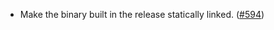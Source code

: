 - Make the binary built in the release statically linked. ([#594](https://github.com/noble-assets/noble/pull/594))
